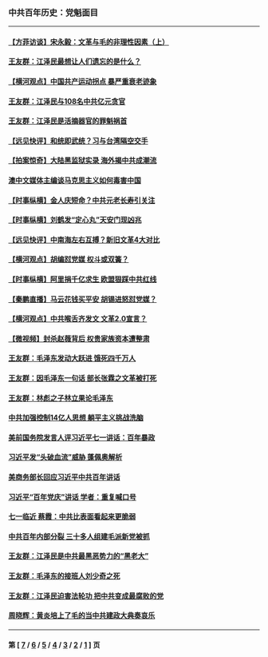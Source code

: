 ### 中共百年历史：党魁面目
---
#### [【方菲访谈】宋永毅：文革与毛的非理性因素（上）](../../pages/nf1176107/n13469956.md?05080430) 
#### [王友群：江泽民最想让人们遗忘的是什么？](../../pages/nf1176107/n13408949.md?05080430) 
#### [【横河观点】中国共产运动拐点 暴严重衰老迹象](../../pages/nf1176107/n13388333.md?05080430) 
#### [王友群：江泽民与108名中共亿元贪官](../../pages/nf1176107/n13352358.md?05080430) 
#### [王友群：江泽民是活摘器官的罪魁祸首](../../pages/nf1176107/n13336903.md?05080430) 
#### [【远见快评】和统即武统？习与台湾隔空交手](../../pages/nf1176107/n13297739.md?05080430) 
#### [【拍案惊奇】大陆黑监狱实录 海外揭中共成潮流](../../pages/nf1176107/n13288853.md?05080430) 
#### [澳中文媒体主编谈马克思主义如何毒害中国](../../pages/nf1176107/n13257387.md?05080430) 
#### [【时事纵横】金人庆短命？中共元老长寿引关注](../../pages/nf1176107/n13217934.md?05080430) 
#### [【时事纵横】刘鹤发“定心丸”天安门现凶兆](../../pages/nf1176107/n13215416.md?05080430) 
#### [【远见快评】中南海左右互搏？新旧文革4大对比](../../pages/nf1176107/n13214745.md?05080430) 
#### [【横河观点】胡编怼党媒 权斗或双簧？](../../pages/nf1176107/n13210864.md?05080430) 
#### [【时事纵横】阿里捐千亿求生 欧盟狠踩中共红线](../../pages/nf1176107/n13206431.md?05080430) 
#### [【秦鹏直播】马云花钱买平安 胡锡进怒怼党媒？](../../pages/nf1176107/n13206392.md?05080430) 
#### [【横河观点】中共喉舌齐发文 文革2.0宣言？](../../pages/nf1176107/n13201248.md?05080430) 
#### [【微视频】封杀赵薇背后 权贵家族资本遭整肃](../../pages/nf1176107/n13197798.md?05080430) 
#### [王友群：毛泽东发动大跃进 饿死四千万人](../../pages/nf1176107/n13177158.md?05080430) 
#### [王友群：因毛泽东一句话 部长张霖之文革被打死](../../pages/nf1176107/n13161711.md?05080430) 
#### [王友群：林彪之子林立果论毛泽东](../../pages/nf1176107/n13128622.md?05080430) 
#### [中共加强控制14亿人思想 躺平主义挑战洗脑](../../pages/nf1176107/n13094299.md?05080430) 
#### [美前国务院发言人评习近平七一讲话：百年暴政](../../pages/nf1176107/n13066986.md?05080430) 
#### [习近平发“头破血流”威胁 蓬佩奥解析](../../pages/nf1176107/n13063604.md?05080430) 
#### [美商务部长回应习近平中共百年讲话](../../pages/nf1176107/n13062903.md?05080430) 
#### [习近平“百年党庆”讲话 学者：重复喊口号](../../pages/nf1176107/n13061411.md?05080430) 
#### [七一临近 蔡霞：中共比表面看起来更脆弱](../../pages/nf1176107/n13056418.md?05080430) 
#### [中共百年内部分裂 三十多人组建毛派新党被抓](../../pages/nf1176107/n13044023.md?05080430) 
#### [王友群：江泽民是中共最黑恶势力的“黑老大”](../../pages/nf1176107/n13022180.md?05080430) 
#### [王友群：毛泽东的接班人刘少奇之死](../../pages/nf1176107/n12991772.md?05080430) 
#### [王友群：江泽民迫害法轮功 把中共变成最腐败的党](../../pages/nf1176107/n12947347.md?05080430) 
#### [周晓辉：黄炎培上了毛的当中共建政大典奏哀乐](../../pages/nf1176107/n12942780.md?05080430) 

---
#### 第 [ [7](./7.md?05080430) / [6](./6.md?05080430) / [5](./5.md?05080430) / [4](./4.md?05080430) / [3](./3.md?05080430) / [2](./2.md?05080430) / [1](./1.md?05080430) ] 页
